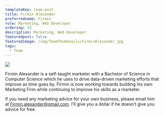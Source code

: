 ```yaml
---
templateKey: team-post
title: Firmin Alexander
preferredname: Firmin
role: Marketing, Web Developer
ordering: 13
description: Marketing, Web Developer
featuredpost: false
featuredimage: /img/TeamThumbnails/FirminAlexander.jpg
tags:
  - Team
---
```

![](/img/TeamThumbnails/FirminAlexander.jpg)

Firmin Alexander is a self-taught marketer with a Bachelor of Science in Computer Science which he uses to drive data-driven marketing efforts that improve as time goes by. Firmin is now working towards building his own Marketing Firm while continuing to improve his skills as a marketer.

If you need any marketing advice for your own business, please email him at Firmin.alexander@gmail.com. I’ll give you a dollar if he doesn’t give you advice for free.